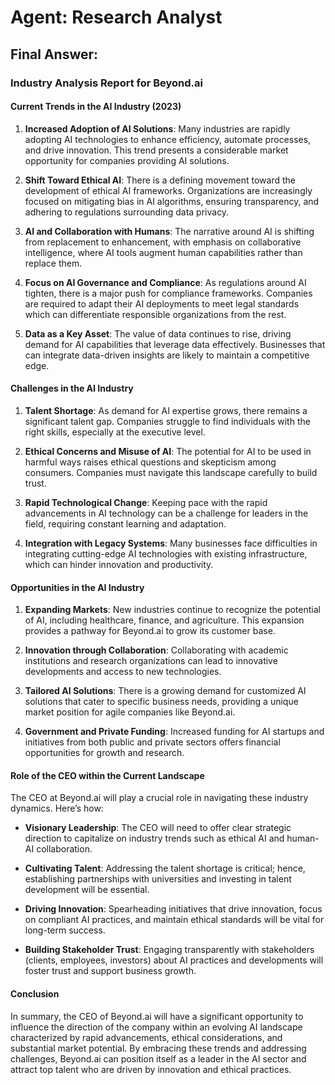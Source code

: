# Agent: Research Analyst
## Final Answer:
### Industry Analysis Report for Beyond.ai

#### Current Trends in the AI Industry (2023)

1. **Increased Adoption of AI Solutions**: Many industries are rapidly adopting AI technologies to enhance efficiency, automate processes, and drive innovation. 
This trend presents a considerable market opportunity for companies providing AI solutions.

2. **Shift Toward Ethical AI**: There is a defining movement toward the development of ethical AI frameworks. Organizations are increasingly focused on mitigating 
bias in AI algorithms, ensuring transparency, and adhering to regulations surrounding data privacy.

3. **AI and Collaboration with Humans**: The narrative around AI is shifting from replacement to enhancement, with emphasis on collaborative intelligence, where AI 
tools augment human capabilities rather than replace them.

4. **Focus on AI Governance and Compliance**: As regulations around AI tighten, there is a major push for compliance frameworks. Companies are required to adapt their 
AI deployments to meet legal standards which can differentiate responsible organizations from the rest.

5. **Data as a Key Asset**: The value of data continues to rise, driving demand for AI capabilities that leverage data effectively. Businesses that can integrate 
data-driven insights are likely to maintain a competitive edge.

#### Challenges in the AI Industry

1. **Talent Shortage**: As demand for AI expertise grows, there remains a significant talent gap. Companies struggle to find individuals with the right skills, 
especially at the executive level.

2. **Ethical Concerns and Misuse of AI**: The potential for AI to be used in harmful ways raises ethical questions and skepticism among consumers. Companies must navigate
this landscape carefully to build trust.

3. **Rapid Technological Change**: Keeping pace with the rapid advancements in AI technology can be a challenge for leaders in the field, requiring constant learning and
adaptation.

4. **Integration with Legacy Systems**: Many businesses face difficulties in integrating cutting-edge AI technologies with existing infrastructure, which can hinder 
innovation and productivity.

#### Opportunities in the AI Industry

1. **Expanding Markets**: New industries continue to recognize the potential of AI, including healthcare, finance, and agriculture. This expansion provides a pathway 
for Beyond.ai to grow its customer base.

2. **Innovation through Collaboration**: Collaborating with academic institutions and research organizations can lead to innovative developments and access to new technologies.

3. **Tailored AI Solutions**: There is a growing demand for customized AI solutions that cater to specific business needs, providing a unique market position for agile 
companies like Beyond.ai.

4. **Government and Private Funding**: Increased funding for AI startups and initiatives from both public and private sectors offers financial opportunities for growth and research.

#### Role of the CEO within the Current Landscape

The CEO at Beyond.ai will play a crucial role in navigating these industry dynamics. Here’s how:

- **Visionary Leadership**: The CEO will need to offer clear strategic direction to capitalize on industry trends such as ethical AI and human-AI collaboration.

- **Cultivating Talent**: Addressing the talent shortage is critical; hence, establishing partnerships with universities and investing in talent development will be essential.

- **Driving Innovation**: Spearheading initiatives that drive innovation, focus on compliant AI practices, and maintain ethical standards will be vital for long-term success.

- **Building Stakeholder Trust**: Engaging transparently with stakeholders (clients, employees, investors) about AI practices and developments will foster trust and support 
business growth.

#### Conclusion

In summary, the CEO of Beyond.ai will have a significant opportunity to influence the direction of the company within an evolving AI landscape characterized by rapid advancements,
ethical considerations, and substantial market potential. By embracing these trends and addressing challenges, Beyond.ai can position itself as a leader in the AI sector and attract
top talent who are driven by innovation and ethical practices.
